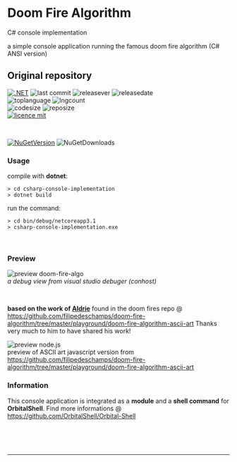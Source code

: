 # Doom Fire Algorithm
C# console implementation

a simple console application running the famous doom fire algorithm (C# ANSI version)

## Original repository

[![.NET](https://github.com/franck-gaspoz/Doom-Fire-Algo/actions/workflows/dotnet.yml/badge.svg)](https://github.com/franck-gaspoz/Doom-Fire-Algo/actions/workflows/dotnet.yml)
![last commit](https://img.shields.io/github/last-commit/franck-gaspoz/Doom-Fire-Algo?style=plastic)
![releasever](https://img.shields.io/github/v/release/franck-gaspoz/Doom-Fire-Algo?style=plastic) 
![releasedate](https://img.shields.io/github/release-date/franck-gaspoz/Doom-Fire-Algo?style=plastic) 
<br>
![toplanguage](https://img.shields.io/github/languages/top/franck-gaspoz/Doom-Fire-Algo)
![lngcount](https://img.shields.io/github/languages/count/franck-gaspoz/Doom-Fire-Algo)
<br>
![codesize](https://img.shields.io/github/languages/code-size/franck-gaspoz/Doom-Fire-Algo)
![reposize](https://img.shields.io/github/repo-size/franck-gaspoz/Doom-Fire-Algo)
<br>
[![licence mit](https://img.shields.io/badge/licence-MIT-blue.svg)](license)

<br>

[![NuGetVersion](https://img.shields.io/nuget/v/OrbitalShell-Module-DoomFireAlgo.svg)](https://www.nuget.org/packages/OrbitalShell-Module-DoomFireAlgo) ![NuGetDownloads](https://img.shields.io/nuget/dt/OrbitalShell-Module-DoomFireAlgo.svg)

### Usage

compile with **dotnet**:
```shell
> cd csharp-console-implementation
> dotnet build
```
run the command:
```shell
> cd bin/debug/netcoreapp3.1
> csharp-console-implementation.exe
```
<br>

### Preview

![preview doom-fire-algo](assets/doom-fire-algo2.gif)
<br>*a debug view from visual studio debuger (conhost)*

<br>

**based on the work of [Aldrie](https://github.com/Aldrie)** found in the doom fires repo @ https://github.com/filipedeschamps/doom-fire-algorithm/tree/master/playground/doom-fire-algorithm-ascii-art Thanks very much to him to have shared his work!

![preview node.js](https://raw.githubusercontent.com/franck-gaspoz/Doom-Fire-Algo/main/assets/68747470733a2f2f692e696d6775722e636f6d2f464f644345634e2e676966.gif)
<br>preview of ASCII art javascript version from https://github.com/filipedeschamps/doom-fire-algorithm/tree/master/playground/doom-fire-algorithm-ascii-art

### Information

This console application is integrated as a **module** and a **shell command** for **OrbitalShell**.
Find more informations @ https://github.com/OrbitalShell/Orbital-Shell

<br><br><br><hr><br>

